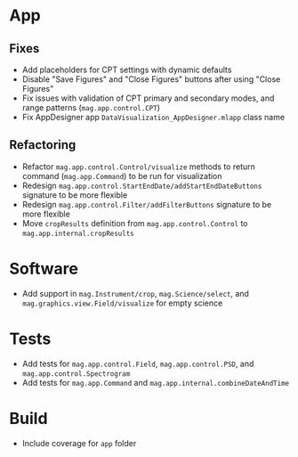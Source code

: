 # App

## Fixes

- Add placeholders for CPT settings with dynamic defaults
- Disable "Save Figures" and "Close Figures" buttons after using "Close Figures"
- Fix issues with validation of CPT primary and secondary modes, and range patterns (`mag.app.control.CPT`)
- Fix AppDesigner app `DataVisualization_AppDesigner.mlapp` class name

## Refactoring

- Refactor `mag.app.control.Control/visualize` methods to return command (`mag.app.Command`) to be run for visualization
- Redesign `mag.app.control.StartEndDate/addStartEndDateButtons` signature to be more flexible
- Redesign `mag.app.control.Filter/addFilterButtons` signature to be more flexible
- Move `cropResults` definition from `mag.app.control.Control` to `mag.app.internal.cropResults`

# Software

- Add support in `mag.Instrument/crop`, `mag.Science/select`, and `mag.graphics.view.Field/visualize` for empty science

# Tests

- Add tests for `mag.app.control.Field`, `mag.app.control.PSD`, and `mag.app.control.Spectrogram`
- Add tests for `mag.app.Command` and `mag.app.internal.combineDateAndTime`

# Build

- Include coverage for `app` folder
